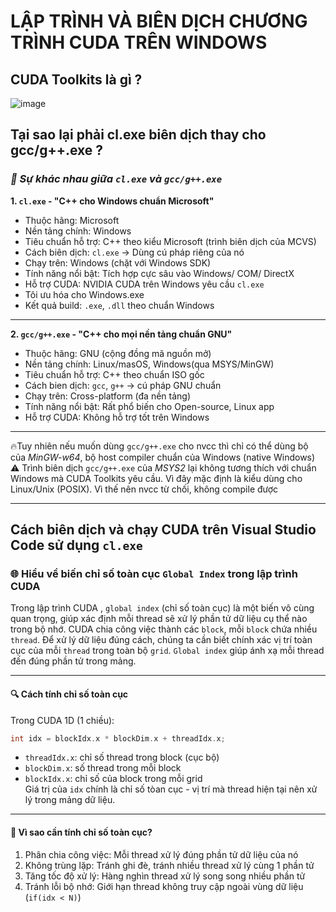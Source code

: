 # LẬP TRÌNH VÀ BIÊN DỊCH CHƯƠNG TRÌNH CUDA TRÊN WINDOWS #
## **CUDA Toolkits là gì ?** ##
![image](https://github.com/user-attachments/assets/a3e55fc5-013e-414b-bc90-da4bb404cacf)

## **Tại sao lại phải cl.exe biên dịch thay cho gcc/g++.exe ?** ##
### ***🤖 Sự khác nhau giữa `cl.exe` và `gcc/g++.exe`*** ###
**1. `cl.exe` - "C++ cho Windows chuẩn Microsoft"**
   * Thuộc hãng: Microsoft
   * Nền tảng chính: Windows
   * Tiêu chuẩn hỗ trợ: C++ theo kiểu Microsoft (trình biên dịch của MCVS)
   * Cách biên dịch: `cl.exe` -> Dùng cú pháp riêng của nó
   * Chạy trên: Windows (chặt với Windows SDK)
   * Tính năng nổi bật: Tích hợp cực sâu vào Windows/ COM/ DirectX
   * Hỗ trợ CUDA: NVIDIA CUDA trên Windows yêu cầu `cl.exe`
   * Tôi ưu hóa cho Windows.exe
   * Kết quả build: `.exe`, `.dll` theo chuẩn Windows <br>
***
**2. `gcc/g++.exe` - "C++ cho mọi nền tảng chuẩn GNU"**
   * Thuộc hãng: GNU (cộng đồng mã nguồn mở)
   * Nền tảng chính: Linux/masOS, Windows(qua MSYS/MinGW)
   * Tiêu chuẩn hỗ trợ: C++ theo chuẩn ISO gốc
   * Cách bien dịch: `gcc`, `g++` -> cú pháp GNU chuẩn
   * Chạy trên: Cross-platform (đa nền tảng)
   * Tính năng nổi bật: Rất phổ biến cho Open-source, Linux app
   * Hỗ trợ CUDA: Không hỗ trợ tốt trên Windows <br>
***
🔥Tuy nhiên nếu muốn dùng `gcc/g++.exe` cho nvcc thì chỉ có thể dùng bộ của *MinGW-w64*, bộ host compiler chuẩn của Windows (native Windows) <br>
⚠️ Trình biên dịch `gcc/g++.exe` của *MSYS2* lại không tương thích với chuẩn Windows mà CUDA Toolkits yêu cầu. Vì đây mặc định là kiểu dùng cho Linux/Unix (POSIX). Vì thế nên nvcc từ chối, không compile được <br>
***
## **Cách biên dịch và chạy CUDA trên Visual Studio Code sử dụng `cl.exe`** ##

### **🌐 Hiểu về biến chỉ số toàn cục `Global Index` trong lập trình CUDA** ###
Trong lập trình CUDA , `global index` (chỉ số toàn cục) là một biến vô cùng quan trọng, giúp xác định mỗi thread sẽ xử lý phần tử dữ liệu cụ thể nào trong bộ nhớ. CUDA chia công việc thành các `block`, mỗi `block` chứa nhiều `thread`. Để xử lý dữ liệu đúng cách, chúng ta cần biết chính xác vị trí toàn cục của mỗi `thread` trong toàn bộ `grid`. `Global index` giúp ánh xạ mỗi thread đến đúng phần tử trong mảng. 
***
#### **🔍 Cách tính chỉ số toàn cục** ####
Trong CUDA 1D (1 chiều):
```cpp
int idx = blockIdx.x * blockDim.x + threadIdx.x;
```
* `threadIdx.x`: chỉ số thread trong block (cục bộ)
* `blockDim.x`: số thread trong mỗi block
* `blockIdx.x`: chỉ số của block trong mỗi grid <br>
Giá trị của `idx` chính là chỉ số tòan cục - vị trí mà thread hiện tại nên xử lý trong mảng dữ liệu.
***
#### **📌 Vì sao cần tính chỉ số toàn cục?** ####
1. Phân chia công việc: Mỗi thread xử lý đúng phần tử dữ liệu của nó
2. Không trùng lặp: Tránh ghi đè, tránh nhiều thread xử lý cùng 1 phần tử
3. Tăng tốc độ xử lý: Hàng nghìn thread xử lý song song nhiều phần tử
4. Tránh lỗi bộ nhớ: Giới hạn thread không truy cập ngoài vùng dữ liệu (`if(idx < N)`)

